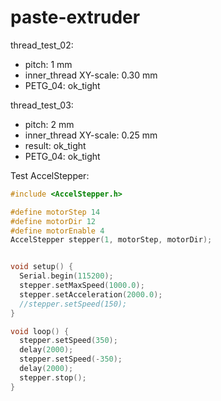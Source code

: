 # paste-extruder

thread_test_02:
- pitch: 1 mm
- inner_thread XY-scale: 0.30 mm
- PETG_04: ok_tight

thread_test_03:
- pitch: 2 mm
- inner_thread XY-scale: 0.25 mm
- result: ok_tight
- PETG_04: ok_tight

Test AccelStepper:

```c++
#include <AccelStepper.h>

#define motorStep 14
#define motorDir 12
#define motorEnable 4
AccelStepper stepper(1, motorStep, motorDir);


void setup() {
  Serial.begin(115200);
  stepper.setMaxSpeed(1000.0);
  stepper.setAcceleration(2000.0);
  //stepper.setSpeed(150);  
}

void loop() {
  stepper.setSpeed(350); 
  delay(2000);
  stepper.setSpeed(-350); 
  delay(2000);
  stepper.stop();
}
```
